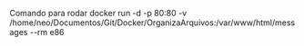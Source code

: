 Comando para rodar 
docker run -d -p 80:80 -v /home/neo/Documentos/Git/Docker/OrganizaArquivos:/var/www/html/messages --rm  e86     